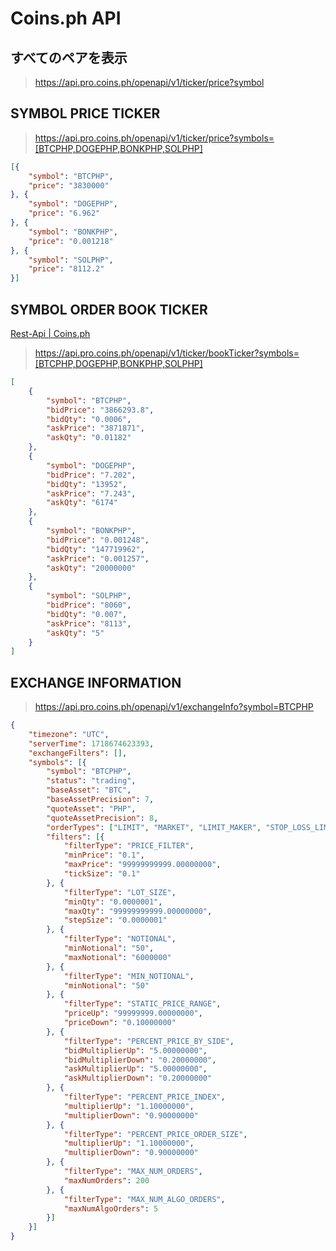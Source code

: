 # Coins.ph API


## すべてのペアを表示

> https://api.pro.coins.ph/openapi/v1/ticker/price?symbol

## SYMBOL PRICE TICKER

> https://api.pro.coins.ph/openapi/v1/ticker/price?symbols=[BTCPHP,DOGEPHP,BONKPHP,SOLPHP]

```json
[{
	"symbol": "BTCPHP",
	"price": "3830000"
}, {
	"symbol": "DOGEPHP",
	"price": "6.962"
}, {
	"symbol": "BONKPHP",
	"price": "0.001218"
}, {
	"symbol": "SOLPHP",
	"price": "8112.2"
}]
```

## SYMBOL ORDER BOOK TICKER
[Rest-Api | Coins.ph](https://coins-docs.github.io/rest-api/#symbol-order-book-ticker)

> https://api.pro.coins.ph/openapi/v1/ticker/bookTicker?symbols=[BTCPHP,DOGEPHP,BONKPHP,SOLPHP]

```json
[
    {
        "symbol": "BTCPHP",
        "bidPrice": "3866293.8",
        "bidQty": "0.0006",
        "askPrice": "3871871",
        "askQty": "0.01182"
    },
    {
        "symbol": "DOGEPHP",
        "bidPrice": "7.202",
        "bidQty": "13952",
        "askPrice": "7.243",
        "askQty": "6174"
    },
    {
        "symbol": "BONKPHP",
        "bidPrice": "0.001248",
        "bidQty": "147719962",
        "askPrice": "0.001257",
        "askQty": "20000000"
    },
    {
        "symbol": "SOLPHP",
        "bidPrice": "8060",
        "bidQty": "0.007",
        "askPrice": "8113",
        "askQty": "5"
    }
]
```


## EXCHANGE INFORMATION

> https://api.pro.coins.ph/openapi/v1/exchangeInfo?symbol=BTCPHP

```json
{
	"timezone": "UTC",
	"serverTime": 1718674623393,
	"exchangeFilters": [],
	"symbols": [{
		"symbol": "BTCPHP",
		"status": "trading",
		"baseAsset": "BTC",
		"baseAssetPrecision": 7,
		"quoteAsset": "PHP",
		"quoteAssetPrecision": 8,
		"orderTypes": ["LIMIT", "MARKET", "LIMIT_MAKER", "STOP_LOSS_LIMIT", "STOP_LOSS", "TAKE_PROFIT_LIMIT", "TAKE_PROFIT"],
		"filters": [{
			"filterType": "PRICE_FILTER",
			"minPrice": "0.1",
			"maxPrice": "99999999999.00000000",
			"tickSize": "0.1"
		}, {
			"filterType": "LOT_SIZE",
			"minQty": "0.0000001",
			"maxQty": "99999999999.00000000",
			"stepSize": "0.0000001"
		}, {
			"filterType": "NOTIONAL",
			"minNotional": "50",
			"maxNotional": "6000000"
		}, {
			"filterType": "MIN_NOTIONAL",
			"minNotional": "50"
		}, {
			"filterType": "STATIC_PRICE_RANGE",
			"priceUp": "99999999.00000000",
			"priceDown": "0.10000000"
		}, {
			"filterType": "PERCENT_PRICE_BY_SIDE",
			"bidMultiplierUp": "5.00000000",
			"bidMultiplierDown": "0.20000000",
			"askMultiplierUp": "5.00000000",
			"askMultiplierDown": "0.20000000"
		}, {
			"filterType": "PERCENT_PRICE_INDEX",
			"multiplierUp": "1.10000000",
			"multiplierDown": "0.90000000"
		}, {
			"filterType": "PERCENT_PRICE_ORDER_SIZE",
			"multiplierUp": "1.10000000",
			"multiplierDown": "0.90000000"
		}, {
			"filterType": "MAX_NUM_ORDERS",
			"maxNumOrders": 200
		}, {
			"filterType": "MAX_NUM_ALGO_ORDERS",
			"maxNumAlgoOrders": 5
		}]
	}]
}
```
